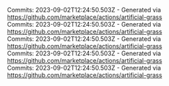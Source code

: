 Commits: 2023-09-02T12:24:50.503Z - Generated via https://github.com/marketplace/actions/artificial-grass
<br>
Commits: 2023-09-02T12:24:50.503Z - Generated via https://github.com/marketplace/actions/artificial-grass
<br>
Commits: 2023-09-02T12:24:50.503Z - Generated via https://github.com/marketplace/actions/artificial-grass
<br>
Commits: 2023-09-02T12:24:50.503Z - Generated via https://github.com/marketplace/actions/artificial-grass
<br>
Commits: 2023-09-02T12:24:50.503Z - Generated via https://github.com/marketplace/actions/artificial-grass
<br>
